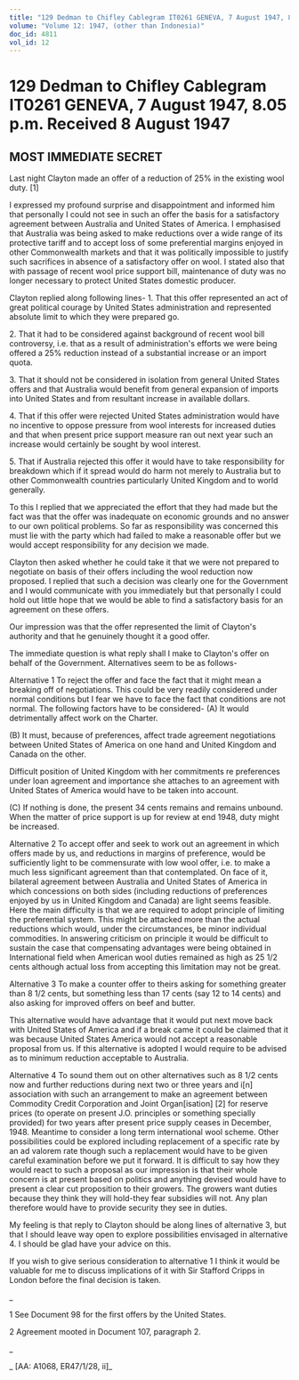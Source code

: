 ```yaml
---
title: "129 Dedman to Chifley Cablegram IT0261 GENEVA, 7 August 1947, 8.05 p.m. Received 8 August 1947"
volume: "Volume 12: 1947, (other than Indonesia)"
doc_id: 4811
vol_id: 12
---
```


# 129 Dedman to Chifley Cablegram IT0261 GENEVA, 7 August 1947, 8.05 p.m. Received 8 August 1947

## MOST IMMEDIATE SECRET

Last night Clayton made an offer of a reduction of 25% in the existing wool duty. [1]

I expressed my profound surprise and disappointment and informed him that personally I could not see in such an offer the basis for a satisfactory agreement between Australia and United States of America. I emphasised that Australia was being asked to make reductions over a wide range of its protective tariff and to accept loss of some preferential margins enjoyed in other Commonwealth markets and that it was politically impossible to justify such sacrifices in absence of a satisfactory offer on wool. I stated also that with passage of recent wool price support bill, maintenance of duty was no longer necessary to protect United States domestic producer.

Clayton replied along following lines- 1. That this offer represented an act of great political courage by United States administration and represented absolute limit to which they were prepared go.

2\. That it had to be considered against background of recent wool bill controversy, i.e. that as a result of administration's efforts we were being offered a 25% reduction instead of a substantial increase or an import quota.

3\. That it should not be considered in isolation from general United States offers and that Australia would benefit from general expansion of imports into United States and from resultant increase in available dollars.

4\. That if this offer were rejected United States administration would have no incentive to oppose pressure from wool interests for increased duties and that when present price support measure ran out next year such an increase would certainly be sought by wool interest.

5\. That if Australia rejected this offer it would have to take responsibility for breakdown which if it spread would do harm not merely to Australia but to other Commonwealth countries particularly United Kingdom and to world generally.

To this I replied that we appreciated the effort that they had made but the fact was that the offer was inadequate on economic grounds and no answer to our own political problems. So far as responsibility was concerned this must lie with the party which had failed to make a reasonable offer but we would accept responsibility for any decision we made.

Clayton then asked whether he could take it that we were not prepared to negotiate on basis of their offers including the wool reduction now proposed. I replied that such a decision was clearly one for the Government and I would communicate with you immediately but that personally I could hold out little hope that we would be able to find a satisfactory basis for an agreement on these offers.

Our impression was that the offer represented the limit of Clayton's authority and that he genuinely thought it a good offer.

The immediate question is what reply shall I make to Clayton's offer on behalf of the Government. Alternatives seem to be as follows-

Alternative 1 To reject the offer and face the fact that it might mean a breaking off of negotiations. This could be very readily considered under normal conditions but I fear we have to face the fact that conditions are not normal. The following factors have to be considered- (A) It would detrimentally affect work on the Charter.

(B) It must, because of preferences, affect trade agreement negotiations between United States of America on one hand and United Kingdom and Canada on the other.

Difficult position of United Kingdom with her commitments re preferences under loan agreement and importance she attaches to an agreement with United States of America would have to be taken into account.

(C) If nothing is done, the present 34 cents remains and remains unbound. When the matter of price support is up for review at end 1948, duty might be increased.

Alternative 2 To accept offer and seek to work out an agreement in which offers made by us, and reductions in margins of preference, would be sufficiently light to be commensurate with low wool offer, i.e. to make a much less significant agreement than that contemplated. On face of it, bilateral agreement between Australia and United States of America in which concessions on both sides (including reductions of preferences enjoyed by us in United Kingdom and Canada) are light seems feasible. Here the main difficulty is that we are required to adopt principle of limiting the preferential system. This might be attacked more than the actual reductions which would, under the circumstances, be minor individual commodities. In answering criticism on principle it would be difficult to sustain the case that compensating advantages were being obtained in International field when American wool duties remained as high as 25 1/2 cents although actual loss from accepting this limitation may not be great.

Alternative 3 To make a counter offer to theirs asking for something greater than 8 1/2 cents, but something less than 17 cents (say 12 to 14 cents) and also asking for improved offers on beef and butter.

This alternative would have advantage that it would put next move back with United States of America and if a break came it could be claimed that it was because United States America would not accept a reasonable proposal from us. If this alternative is adopted I would require to be advised as to minimum reduction acceptable to Australia.

Alternative 4 To sound them out on other alternatives such as 8 1/2 cents now and further reductions during next two or three years and i[n] association with such an arrangement to make an agreement between Commodity Credit Corporation and Joint Organ[isation] [2] for reserve prices (to operate on present J.O. principles or something specially provided) for two years after present price supply ceases in December, 1948. Meantime to consider a long term international wool scheme. Other possibilities could be explored including replacement of a specific rate by an ad valorem rate though such a replacement would have to be given careful examination before we put it forward. It is difficult to say how they would react to such a proposal as our impression is that their whole concern is at present based on politics and anything devised would have to present a clear cut proposition to their growers. The growers want duties because they think they will hold-they fear subsidies will not. Any plan therefore would have to provide security they see in duties.

My feeling is that reply to Clayton should be along lines of alternative 3, but that I should leave way open to explore possibilities envisaged in alternative 4. I should be glad have your advice on this.

If you wish to give serious consideration to alternative 1 I think it would be valuable for me to discuss implications of it with Sir Stafford Cripps in London before the final decision is taken.

_

1 See Document 98 for the first offers by the United States.

2 Agreement mooted in Document 107, paragraph 2.

_

_ [AA: A1068, ER47/1/28, ii]_
